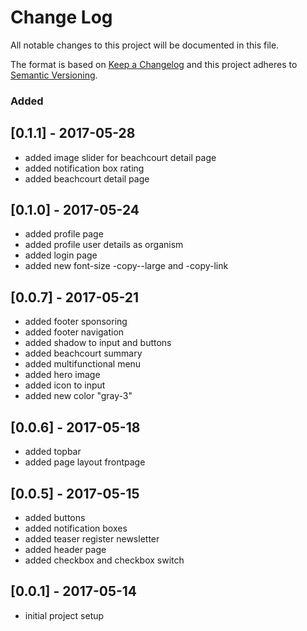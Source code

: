 # Change Log
All notable changes to this project will be documented in this file.

The format is based on [Keep a Changelog](http://keepachangelog.com/)
and this project adheres to [Semantic Versioning](http://semver.org/).

### Added

## [0.1.1] - 2017-05-28
- added image slider for beachcourt detail page
- added notification box rating
- added beachcourt detail page

## [0.1.0] - 2017-05-24
- added profile page
- added profile user details as organism
- added login page
- added new font-size -copy--large and -copy-link

## [0.0.7] - 2017-05-21
- added footer sponsoring
- added footer navigation
- added shadow to input and buttons
- added beachcourt summary
- added multifunctional menu
- added hero image
- added icon to input
- added new color "gray-3"

## [0.0.6] - 2017-05-18
- added topbar
- added page layout frontpage

## [0.0.5] - 2017-05-15
- added buttons
- added notification boxes
- added teaser register newsletter
- added header page
- added checkbox and checkbox switch

## [0.0.1] - 2017-05-14
- initial project setup
